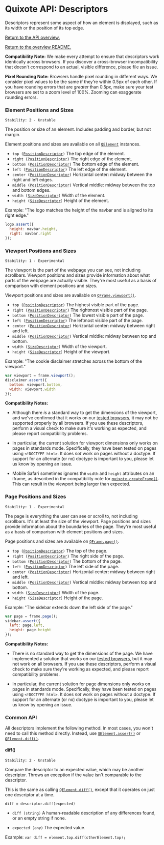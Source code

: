 # Quixote API: Descriptors

Descriptors represent some aspect of how an element is displayed, such as its width or the position of its top edge.

[Return to the API overview.](api.md)

[Return to the overview README.](../README.md)

**Compatibility Note:** We make every attempt to ensure that descriptors work identically across browsers. If you discover a cross-browser incompatibility that doesn't correspond to an actual, visible difference, please file an issue.

**Pixel Rounding Note:** Browsers handle pixel rounding in different ways. We consider pixel values to be the same if they're within 0.5px of each other. If you have rounding errors that are *greater* than 0.5px, make sure your test browsers are set to a zoom level of 100%. Zooming can exaggerate rounding errors.


### Element Positions and Sizes

```
Stability: 2 - Unstable
```

The position or size of an element. Includes padding and border, but not margin.

Element positions and sizes are available on all [`QElement`](QElement.md) instances.

* `top (`[`PositionDescriptor`](PositionDescriptor.md)`)` The top edge of the element.
* `right (`[`PositionDescriptor`](PositionDescriptor.md)`)` The right edge of the element.
* `bottom (`[`PositionDescriptor`](PositionDescriptor.md)`)` The bottom edge of the element.
* `left (`[`PositionDescriptor`](PositionDescriptor.md)`)` The left edge of the element.
* `center (`[`PositionDescriptor`](PositionDescriptor.md)`)` Horizontal center: midway between the right and left edges.
* `middle (`[`PositionDescriptor`](PositionDescriptor.md)`)` Vertical middle: midway between the top and bottom edges.
* `width (`[`SizeDescriptor`](SizeDescriptor.md)`)` Width of the element.
* `height (`[`SizeDescriptor`](SizeDescriptor.md)`)` Height of the element.

Example: "The logo matches the height of the navbar and is aligned to its right edge."

```javascript
logo.assert({
  height: navbar.height,
  right: navbar.right
});
```


### Viewport Positions and Sizes

```
Stability: 1 - Experimental
```

The viewport is the part of the webpage you can see, not including scrollbars. Viewport positions and sizes provide information about what parts of the webpage are actually visible. They're most useful as a basis of comparison with element positions and sizes.

Viewport positions and sizes are available on [`QFrame.viewport()`](QFrame.md).

* `top (`[`PositionDescriptor`](PositionDescriptor.md)`)` The highest visible part of the page.
* `right (`[`PositionDescriptor`](PositionDescriptor.md)`)` The rightmost visible part of the page.
* `bottom (`[`PositionDescriptor`](PositionDescriptor.md)`)` The lowest visible part of the page.
* `left (`[`PositionDescriptor`](PositionDescriptor.md)`)` The leftmost visible part of the page.
* `center (`[`PositionDescriptor`](PositionDescriptor.md)`)` Horizontal center: midway between right and left.
* `middle (`[`PositionDescriptor`](PositionDescriptor.md)`)` Vertical middle: midway between top and bottom.
* `width (`[`SizeDescriptor`](SizeDescriptor.md)`)` Width of the viewport.
* `height (`[`SizeDescriptor`](SizeDescriptor.md)`)` Height of the viewport.

Example: "The cookie disclaimer stretches across the bottom of the viewport."

```javascript
var viewport = frame.viewport();
disclaimer.assert({
  bottom: viewport.bottom,
  width: viewport.width
});
```

**Compatibility Notes:**

* Although there *is* a standard way to get the dimensions of the viewport, and we've confirmed that it works on our [tested browsers](../build/config/tested_browsers.js), it may not be supported properly by all browsers. If you use these descriptors, perform a visual check to make sure it's working as expected, and please report compatibility problems.

* In particular, the current solution for viewport dimensions only works on pages in standards mode. Specifically, they have been tested on pages using `<!DOCTYPE html>`. It does *not* work on pages without a doctype. If support for an alternate (or no) doctype is important to you, please let us know by opening an issue.

* Mobile Safari sometimes ignores the `width` and `height` attributes on an iframe, as described in the compatibility note for [`quixote.createFrame()`](quixote.md). This can result in the viewport being larger than expected.


### Page Positions and Sizes

```
Stability: 1 - Experimental
```

The page is everything the user can see or scroll to, not including scrollbars. It's at least the size of the viewport. Page positions and sizes provide information about the boundaries of the page. They're most useful as a basis of comparison with element positions and sizes.

Page positions and sizes are available on [`QFrame.page()`](QFrame.md).

* `top (`[`PositionDescriptor`](PositionDescriptor.md)`)` The top of the page.
* `right (`[`PositionDescriptor`](PositionDescriptor.md)`)` The right side of the page.
* `bottom (`[`PositionDescriptor`](PositionDescriptor.md)`)` The bottom of the page.
* `left (`[`PositionDescriptor`](PositionDescriptor.md)`)` The left side of the page.
* `center (`[`PositionDescriptor`](PositionDescriptor.md)`)` Horizontal center: midway between right and left.
* `middle (`[`PositionDescriptor`](PositionDescriptor.md)`)` Vertical middle: midway between top and bottom.
* `width (`[`SizeDescriptor`](SizeDescriptor.md)`)` Width of the page.
* `height (`[`SizeDescriptor`](SizeDescriptor.md)`)` Height of the page.

Example: "The sidebar extends down the left side of the page."

```javascript
var page = frame.page();
sidebar.assert({
  left: page.left,
  height: page.height
});
```

**Compatibility Notes:**

* There is no standard way to get the dimensions of the page. We have implemented a solution that works on our [tested browsers](../build/config/tested_browsers.js), but it may not work on all browsers. If you use these descriptors, perform a visual check to make sure they're working as expected, and please report compatibility problems.

* In particular, the current solution for page dimensions only works on pages in standards mode. Specifically, they have been tested on pages using `<!DOCTYPE html>`. It does *not* work on pages without a doctype. If support for an alternate (or no) doctype is important to you, please let us know by opening an issue.


### Common API

All descriptors implement the following method. In most cases, you won't need to call this method directly. Instead, use [`QElement.assert()`](QElement.md) or [`QElement.diff()`](QElement.md).


#### diff()

```
Stability: 2 - Unstable
```

Compare the descriptor to an expected value, which may be another descriptor. Throws an exception if the value isn't comparable to the descriptor.

This is the same as calling [`QElement.diff()`](QElement.md), except that it operates on just one descriptor at a time.

`diff = descriptor.diff(expected)`

* `diff (string)` A human-readable description of any differences found, or an empty string if none.

* `expected (any)` The expected value.

Example: `var diff = element.top.diff(otherElement.top);`
